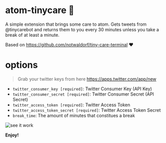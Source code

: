 # atom-tinycare 🤗

A simple extension that brings some care to atom. Gets tweets from @tinycarebot and returns them to you every 30 minutes unless you take a break of at least a minute.

Based on https://github.com/notwaldorf/tiny-care-terminal ❤️

# options

> Grab your twitter keys from here https://apps.twitter.com/app/new

* `twitter_consumer_key [required]`: Twitter Consumer Key (API Key)
* `twitter_consumer_secret [required]`: Twitter Consumer Secret (API Secret)
* `twitter_access_token [required]`: Twitter Access Token
* `twitter_access_token_secret [required]`: Twitter Access Token Secret
* `break_time`: The amount of minutes that constitues a break

![see it work](https://user-images.githubusercontent.com/6516758/37629546-bf5da0e0-2bb5-11e8-9b47-559fa8446b41.gif)


**Enjoy!**
